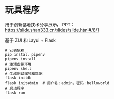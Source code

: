 # 玩具程序

用于创新基地技术分享展示， PPT：https://slide.shan333.cn/slides/slide.html#/8/1

基于 ZUI 和 Layui + Flask


```shell
# 安装依赖
pip install pipenv
pipenv install
# 激活虚拟环境
pipenv shell
# 生成测试账号和数据
flask initdb
flask initadmin  # 用户名：admin，密码：helloworld
# 启动程序
flask run
```